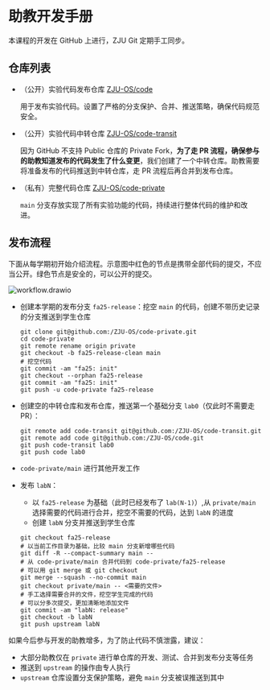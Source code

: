 # 助教开发手册

本课程的开发在 GitHub 上进行，ZJU Git 定期手工同步。

## 仓库列表

- （公开）实验代码发布仓库 [ZJU-OS/code](https://github.com/ZJU-OS/code)

    用于发布实验代码。设置了严格的分支保护、合并、推送策略，确保代码规范安全。

- （公开）实验代码中转仓库 [ZJU-OS/code-transit](https://github.com/ZJU-OS/code-transit)

    因为 GitHub 不支持 Public 仓库的 Private Fork，**为了走 PR 流程，确保参与的助教知道发布的代码发生了什么变更**，我们创建了一个中转仓库。助教需要将准备发布的代码推送到中转仓库，走 PR 流程后再合并到发布仓库。

- （私有）完整代码仓库 [ZJU-OS/code-private](https://github.com/ZJU-OS/code-private)

    `main` 分支存放实现了所有实验功能的代码，持续进行整体代码的维护和改进。

## 发布流程

下面从每学期初开始介绍流程。示意图中红色的节点是携带全部代码的提交，不应当公开。绿色节点是安全的，可以公开的提交。

![workflow.drawio](workflow.drawio)

- 创建本学期的发布分支 `fa25-release`：挖空 `main` 的代码，创建不带历史记录的分支推送到学生仓库

    ```shell
    git clone git@github.com:/ZJU-OS/code-private.git
    cd code-private
    git remote rename origin private
    git checkout -b fa25-release-clean main
    # 挖空代码
    git commit -am "fa25: init"
    git checkout --orphan fa25-release
    git commit -am "fa25: init"
    git push -u code-private fa25-release
    ```

- 创建空的中转仓库和发布仓库，推送第一个基础分支 `lab0`（仅此时不需要走 PR）：

    ```shell
    git remote add code-transit git@github.com:/ZJU-OS/code-transit.git
    git remote add code git@github.com:/ZJU-OS/code.git
    git push code-transit lab0
    git push code lab0
    ```

- `code-private/main` 进行其他开发工作
- 发布 `labN`：
    - 以 `fa25-release` 为基础（此时已经发布了 `lab(N-1)`）,从 `private/main` 选择需要的代码进行合并，挖空不需要的代码，达到 `labN` 的进度
    - 创建 `labN` 分支并推送到学生仓库

    ```shell
    git checkout fa25-release
    # 以当前工作目录为基础，比较 main 分支新增哪些代码
    git diff -R --compact-summary main --
    # 从 code-private/main 合并代码到 code-private/fa25-release
    # 可以用 git merge 或 git checkout
    git merge --squash --no-commit main
    git checkout private/main -- <需要的文件>
    # 手工选择需要合并的文件，挖空学生完成的代码
    # 可以分多次提交，更加清晰地添加文件
    git commit -am "labN: release"
    git checkout -b labN
    git push upstream labN
    ```

如果今后参与开发的助教增多，为了防止代码不慎泄露，建议：

- 大部分助教仅在 `private` 进行单仓库的开发、测试、合并到发布分支等任务
- 推送到 `upstream` 的操作由专人执行
- `upstream` 仓库设置分支保护策略，避免 `main` 分支被误推送到其中
